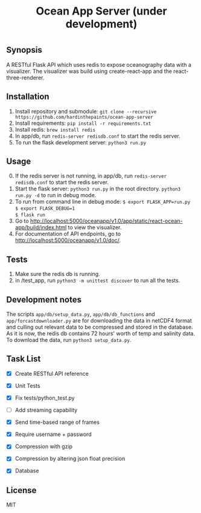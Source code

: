 <h1 align="center">Ocean App Server (under development)<h1/>

## Synopsis

A RESTful Flask API which uses redis to expose oceanography data with a visualizer. The visualizer was build using create-react-app and the react-three-renderer.

## Installation

1. Install repository and submodule: `git clone --recursive https://github.com/hardinthepaints/ocean-app-server`
2. Install requirements: `pip install -r requirements.txt`
3. Install redis: `brew install redis`
4. In app/db, run `redis-server redisdb.conf` to start the redis server.
5. To run the flask development server: `python3 run.py`

## Usage

0. If the redis server is not running, in app/db, run `redis-server redisdb.conf` to start the redis server.
1. Start the flask server: `python3 run.py` in the root directory. `python3 run.py -d` to run in debug mode.
2. To run from command line in debug mode:
    `$ export FLASK_APP=run.py`  
    `$ export FLASK_DEBUG=1`  
    `$ flask run`  
3. Go to [http://localhost:5000/oceanapp/v1.0/app/static/react-ocean-app/build/index.html](http://localhost:5000/oceanapp/v1.0/app/static/react-ocean-app/build/index.html) to view the visualizer.
4. For documentation of API endpoints, go to [http://localhost:5000/oceanapp/v1.0/doc/](http://localhost:5000/oceanapp/v1.0/doc/).

## Tests

1. Make sure the redis db is running.
2. in /test_app, run `python3 -m unittest discover` to run all the tests.

## Development notes

The scripts `app/db/setup_data.py`, `app/db/db_functions` and `app/forcastdownloader.py` are for downloading the data in netCDF4 format and culling out relevant data to be compressed and stored in the database. As it is now, the redis db contains 72 hours' worth of temp and salinity data. To download the data, run `python3 setup_data.py`.

## Task List
- [x] Create RESTful API reference
- [x] Unit Tests
- [x] Fix tests/python_test.py
- [ ] Add streaming capability
- [x] Send time-based range of frames
- [x] Require username + password
- [x] Compression with gzip
- [x] Compression by altering json float precision
- [x] Database



## License

MIT
